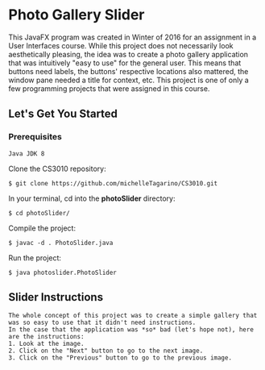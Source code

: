 # Photo Gallery Slider
This JavaFX program was created in Winter of 2016 for an assignment in a User Interfaces course. While this project does not necessarily look aesthetically pleasing, the idea was to create a photo gallery application that was intuitively "easy to use" for the general user. This means that buttons need labels, the buttons' respective locations also mattered, the window pane needed a title for context, etc. This project is one of only a few programming projects that were assigned in this course.

## Let's Get You Started
### Prerequisites
	
	Java JDK 8

Clone the CS3010 repository:

	$ git clone https://github.com/michelleTagarino/CS3010.git

In your terminal, cd into the **photoSlider** directory:

	$ cd photoSlider/

Compile the project:

	$ javac -d . PhotoSlider.java

Run the project:

	$ java photoslider.PhotoSlider


## Slider Instructions

	The whole concept of this project was to create a simple gallery that was so easy to use that it didn't need instructions.
	In the case that the application was *so* bad (let's hope not), here are the instructions:
	1. Look at the image.
	2. Click on the "Next" button to go to the next image.
	3. Click on the "Previous" button to go to the previous image.